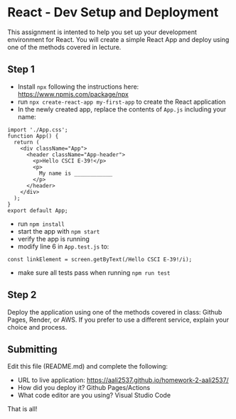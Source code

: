 # React - Dev Setup and Deployment

This assignment is intented to help you set up your development environment for React. You will create a simple React App and deploy using one of the methods covered in lecture.

## Step 1

- Install `npx` following the instructions here: https://www.npmjs.com/package/npx
- run `npx create-react-app my-first-app` to create the React application
- In the newly created app, replace the contents of `App.js` including your name:

```
import './App.css';
function App() {
  return (
    <div className="App">
      <header className="App-header">
        <p>Hello CSCI E-39!</p>
        <p>
          My name is ____________
        </p>
      </header>
    </div>
  );
}
export default App;
```

- run `npm install`
- start the app with `npm start`
- verify the app is running
- modify line 6 in `App.test.js` to:

`const linkElement = screen.getByText(/Hello CSCI E-39!/i);`

- make sure all tests pass when running `npm run test`

## Step 2

Deploy the application using one of the methods covered in class: Github Pages, Render, or AWS. If you prefer to use a different service, explain your choice and process.

## Submitting

Edit this file (README.md) and complete the following:

- URL to live application: https://aali2537.github.io/homework-2-aali2537/
- How did you deploy it? Github Pages/Actions
- What code editor are you using? Visual Studio Code

That is all!
